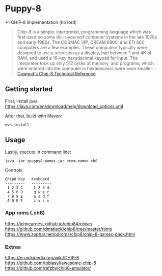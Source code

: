 # Puppy-8
 +1 CHIP-8 Implementation (ho lord)
 
> Chip-8 is a simple, interpreted, programming language which was first used on some do-it-yourself computer systems in the late 1970s and early 1980s. The COSMAC VIP, DREAM 6800, and ETI 660 computers are a few examples. These computers typically were designed to use a television as a display, had between 1 and 4K of RAM, and used a 16-key hexadecimal keypad for input. The interpreter took up only 512 bytes of memory, and programs, which were entered into the computer in hexadecimal, were even smaller. - [Cowgod's Chip-8 Technical Reference](http://devernay.free.fr/hacks/chip8/C8TECH10.HTM)


## Getting started
First, install java </br>
https://java.com/en/download/help/download_options.xml

After that, build with Maven:
```
mvn install
```
## Usage
Lastly, execute in command line:
```
java -jar <puppy8-name>.jar <rom-name>.ch8
```

Controls:
```
Chip8 Key   Keyboard
---------   ---------
 1 2 3 C     1 2 3 4
 4 5 6 D     q w e r
 7 8 9 E     a s d f
 A 0 B F     z x c v
```
### App roms (.ch8)
https://johnearnest.github.io/chip8Archive/ </br>
https://github.com/dmatlack/chip8/tree/master/roms </br>
https://www.zophar.net/pdroms/chip8/chip-8-games-pack.html

### Extras
https://en.wikipedia.org/wiki/CHIP-8 </br>
https://github.com/tobiasvl/awesome-chip-8 </br>
https://github.com/rafzby/chip8-emulator/ 
